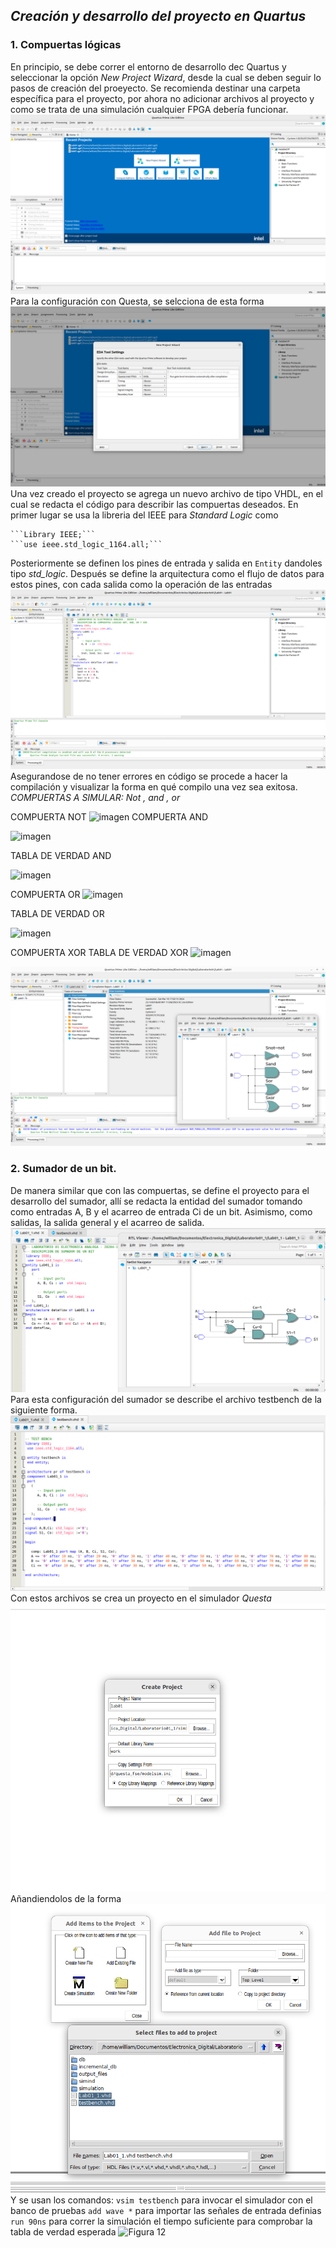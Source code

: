 *Creación y desarrollo del proyecto en Quartus*
-
### 1. Compuertas lógicas

En principio, se debe correr el entorno de desarrollo dec Quartus y seleccionar la opción *New Project Wizard*, desde la cual se deben seguir lo pasos de creación del proeyecto. Se recomienda destinar una carpeta específica para el proyecto, por ahora no adicionar archivos al proyecto y como se trata de una simulación cualquier FPGA debería funcionar.
![Figura 1](imagenes/figura1.png)
Para la configuración con Questa, se selcciona de esta forma
![Figura 2](imagenes/figura2.png)
Una vez creado el proyecto se agrega un nuevo archivo de tipo VHDL, en el cual se redacta el código para describir las compuertas deseados.
En primer lugar se usa la libreria del IEEE para *Standard Logic* como
  
    ```Library IEEE;```
    ```use ieee.std_logic_1164.all;```
Posteriormente se definen los pines de entrada y salida en ```Entity``` dandoles tipo *std_logic*. Después se define la arquitectura como el flujo de datos para estos pines, con cada salida como la operación de las entradas
![Figura 3](imagenes/figura3.png)
Asegurandose de no tener errores en código se procede a hacer la compilación y visualizar la forma en qué compilo una vez sea exitosa.
*COMPUERTAS A SIMULAR: Not , and , or*

COMPUERTA NOT
![imagen](https://github.com/Juanseyanez/ElectronicaDigital1-G2-E3/assets/150001189/9af03a8d-529b-42c3-8296-d5c6bde38ee9)
COMPUERTA AND

![imagen](https://github.com/Juanseyanez/ElectronicaDigital1-G2-E3/assets/150001189/817b261b-6fb9-434f-8073-ba444ce19592)

TABLA DE VERDAD AND

![imagen](https://github.com/Juanseyanez/ElectronicaDigital1-G2-E3/assets/150001189/7fb79d37-37dc-43f7-9887-bf98367563b2)

COMPUERTA OR
![imagen](https://github.com/Juanseyanez/ElectronicaDigital1-G2-E3/assets/150001189/a9a1183d-e47d-4e12-bdcf-fb9a8bb9369d)

TABLA DE VERDAD OR

![imagen](https://github.com/Juanseyanez/ElectronicaDigital1-G2-E3/assets/150001189/da9fdb6c-8980-44ec-a95b-aae573077b2c)

COMPUERTA XOR
TABLA DE VERDAD XOR
![imagen](https://github.com/Juanseyanez/ElectronicaDigital1-G2-E3/assets/150001189/646083b4-994d-4852-9581-3d924a10bb33)


![Figura 4](imagenes/figura4.png)

### 2. Sumador de un bit.

De manera similar que con las compuertas, se define el proyecto para el desarrollo del sumador, allí se redacta la entidad del sumador tomando como entradas A, B y el acarreo de entrada Ci de un bit. Asimismo, como salidas, la salida general y el acarreo de salida.
![Figura 8](imagenes/figura8.png)
Para esta configuración del sumador se describe el archivo testbench de la siguiente forma.
![Figura 9](imagenes/figura9.png)
Con estos archivos se crea un proyecto en el simulador *Questa* 
![Figura 10](imagenes/figura10.png)
Añandiendolos de la forma
![Figura 11](imagenes/figura11.png)
Y se usan los comandos:
```vsim testbench``` para invocar el simulador con el banco de pruebas
```add wave *``` para importar las señales de entrada definias
```run 90ns``` para correr la simulación el tiempo suficiente para comprobar la tabla de verdad esperada
![Figura 12](imagenes/figura12.png)
